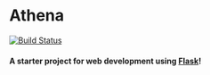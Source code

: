 # Athena

[![Build Status](https://travis-ci.org/g4brielvs/flask-athena.svg?branch=master)](https://travis-ci.org/g4brielvs/flask-athena)

#### A starter project for web development using [Flask](http://flask.pocoo.org/)!